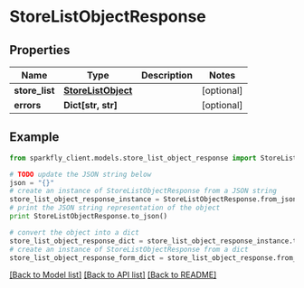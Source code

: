 # StoreListObjectResponse


## Properties
Name | Type | Description | Notes
------------ | ------------- | ------------- | -------------
**store_list** | [**StoreListObject**](StoreListObject.md) |  | [optional] 
**errors** | **Dict[str, str]** |  | [optional] 

## Example

```python
from sparkfly_client.models.store_list_object_response import StoreListObjectResponse

# TODO update the JSON string below
json = "{}"
# create an instance of StoreListObjectResponse from a JSON string
store_list_object_response_instance = StoreListObjectResponse.from_json(json)
# print the JSON string representation of the object
print StoreListObjectResponse.to_json()

# convert the object into a dict
store_list_object_response_dict = store_list_object_response_instance.to_dict()
# create an instance of StoreListObjectResponse from a dict
store_list_object_response_form_dict = store_list_object_response.from_dict(store_list_object_response_dict)
```
[[Back to Model list]](../README.md#documentation-for-models) [[Back to API list]](../README.md#documentation-for-api-endpoints) [[Back to README]](../README.md)


